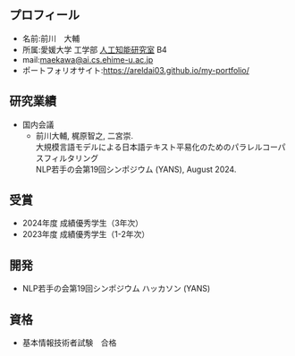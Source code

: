 ## プロフィール
- 名前:前川　大輔
- 所属:愛媛大学 工学部 [人工知能研究室](https://sites.google.com/view/ehime-nlp/) B4
- mail:maekawa@ai.cs.ehime-u.ac.jp
- ポートフォリオサイト:<https://areldai03.github.io/my-portfolio/>

## 研究業績
- 国内会議    
  - 前川大輔, 梶原智之, 二宮崇. <br>
    大規模言語モデルによる日本語テキスト平易化のためのパラレルコーパスフィルタリング <br>
    NLP若手の会第19回シンポジウム (YANS), August 2024.
    
## 受賞
- 2024年度 成績優秀学生（3年次）
- 2023年度 成績優秀学生（1-2年次）
## 開発
- NLP若手の会第19回シンポジウム ハッカソン (YANS)
## 資格
- 基本情報技術者試験　合格


